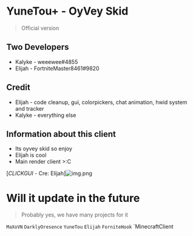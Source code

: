 # YuneTou+ - OyVey Skid
> Official version


## Two Developers
+ Kalyke - weeewee#4855
+ Elijah - FortniteMaster8461#9820



## Credit
+ Elijah - code cleanup, gui, colorpickers, chat animation, hwid system and tracker
+ Kalyke - everything else


## Information about this client
+ Its oyvey skid so enjoy
+ Elijah is cool
+ Main render client >:C

[*CLICKGUI* - Cre: Elijah]![img.png](https://media.discordapp.net/attachments/1106531940674326549/1116752621043204227/n8dpGQh.png?width=834&height=469)

# Will it update in the future
> Probably yes, we have many projects for it

`MaXoVN` `DarklyOresence` `YuneTou` `Elijah` `ForniteHook` `MinecraftClient
